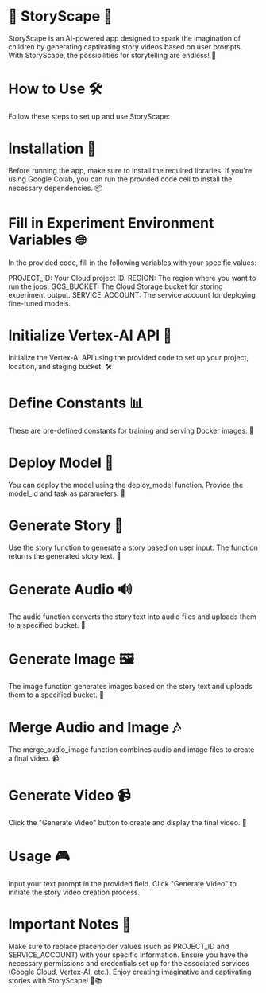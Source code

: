 # 📖 StoryScape 🚀
StoryScape is an AI-powered app designed to spark the imagination of children by generating captivating story videos based on user prompts. With StoryScape, the possibilities for storytelling are endless! 🌟

# How to Use 🛠️
Follow these steps to set up and use StoryScape:

# Installation 🧩
Before running the app, make sure to install the required libraries. If you're using Google Colab, you can run the provided code cell to install the necessary dependencies. 📦

# Fill in Experiment Environment Variables 🌐
In the provided code, fill in the following variables with your specific values:

PROJECT_ID: Your Cloud project ID.
REGION: The region where you want to run the jobs.
GCS_BUCKET: The Cloud Storage bucket for storing experiment output.
SERVICE_ACCOUNT: The service account for deploying fine-tuned models.

# Initialize Vertex-AI API 🚀
Initialize the Vertex-AI API using the provided code to set up your project, location, and staging bucket. 🛠️

# Define Constants 📊
These are pre-defined constants for training and serving Docker images. 🐳

# Deploy Model 🚀
You can deploy the model using the deploy_model function. Provide the model_id and task as parameters. 🚀

# Generate Story 📝
Use the story function to generate a story based on user input. The function returns the generated story text. 📜

# Generate Audio 🔊
The audio function converts the story text into audio files and uploads them to a specified bucket. 🎵

# Generate Image 🖼️
The image function generates images based on the story text and uploads them to a specified bucket. 🎨

# Merge Audio and Image 🎶
The merge_audio_image function combines audio and image files to create a final video. 📹

# Generate Video 📹
Click the "Generate Video" button to create and display the final video. 🎥

# Usage 🎮
Input your text prompt in the provided field.
Click "Generate Video" to initiate the story video creation process.

# Important Notes 📌
Make sure to replace placeholder values (such as PROJECT_ID and SERVICE_ACCOUNT) with your specific information.
Ensure you have the necessary permissions and credentials set up for the associated services (Google Cloud, Vertex-AI, etc.).
Enjoy creating imaginative and captivating stories with StoryScape! 🌈📚
